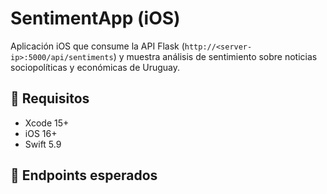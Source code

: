 # SentimentApp (iOS)

Aplicación iOS que consume la API Flask (`http://<server-ip>:5000/api/sentiments`)
y muestra análisis de sentimiento sobre noticias sociopolíticas y económicas de Uruguay.

## 🚀 Requisitos
- Xcode 15+
- iOS 16+
- Swift 5.9

## 🧠 Endpoints esperados
